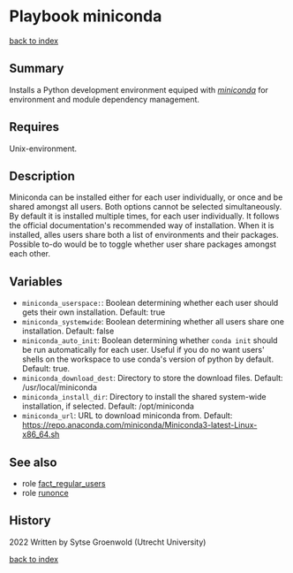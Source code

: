 # Playbook miniconda
[back to index](../index.md#Playbooks)

## Summary
Installs a Python development environment equiped with *[miniconda](https://docs.conda.io/en/latest/miniconda.html)* for environment and module dependency management.

## Requires
Unix-environment.

## Description
Miniconda can be installed either for each user individually, or once and be shared amongst all users. 
Both options cannot be selected simultaneously.
By default it is installed multiple times, for each user individually.
It follows the official documentation's recommended way of installation.
When it is installed, alles users share both a list of environments and their packages.
Possible to-do would be to toggle whether user share packages amongst each other.

## Variables
- `miniconda_userspace:`: Boolean determining whether each user should gets their own installation. Default: true
- `miniconda_systemwide`: Boolean determining whether all users share one installation. Default: false
- `miniconda_auto_init`: Boolean determining whether `conda init` should be run automatically for each user. Useful if you do no want users' shells on the workspace to use conda's version of python by default. Default: true.
- `miniconda_download_dest`: Directory to store the download files. Default: /usr/local/miniconda
- `miniconda_install_dir`: Directory to install the shared system-wide installation, if selected. Default: /opt/miniconda
- `miniconda_url`: URL to download miniconda from. Default: https://repo.anaconda.com/miniconda/Miniconda3-latest-Linux-x86_64.sh

## See also
- role [fact_regular_users](../roles/fact_regular_users.md)
- role [runonce](../roles/runonce.md)

## History
2022 Written by Sytse Groenwold (Utrecht University)

[back to index](../index.md#Playbooks)
